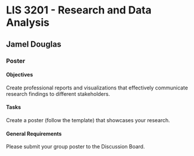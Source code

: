 # LIS 3201 - Research and Data Analysis

## Jamel Douglas

### Poster

#### Objectives 
Create professional reports and visualizations that effectively communicate research findings to different stakeholders.

#### Tasks
Create a poster (follow the template) that showcases your research.

#### General Requirements
Please submit your group poster to the Discussion Board.